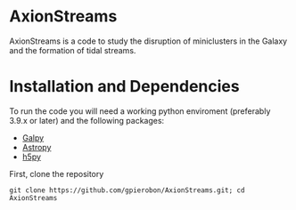 AxionStreams
========


AxionStreams is a code to study the disruption of miniclusters in the Galaxy and the formation of tidal streams.


Installation and Dependencies 
=============

To run the code you will need a working python enviroment (preferably 3.9.x or later) and the following packages:

- [Galpy](https://docs.galpy.org/)
- [Astropy](https://www.astropy.org/)
- [h5py](https://www.h5py.org/)

First, clone the repository 
```
git clone https://github.com/gpierobon/AxionStreams.git; cd AxionStreams
```
